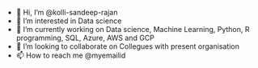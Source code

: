 - 👋 Hi, I’m @kolli-sandeep-rajan
- 👀 I’m interested in Data science
- 🌱 I’m currently working on Data science, Machine Learning, Python, R programming, SQL, Azure, AWS and GCP
- 💞️ I’m looking to collaborate on Collegues with present organisation
- 📫 How to reach me @myemailid

<!---
kolli-sandeep-rajan/kolli-sandeep-rajan is a ✨ special ✨ repository because its `README.md` (this file) appears on your GitHub profile.
You can click the Preview link to take a look at your changes.
--->
